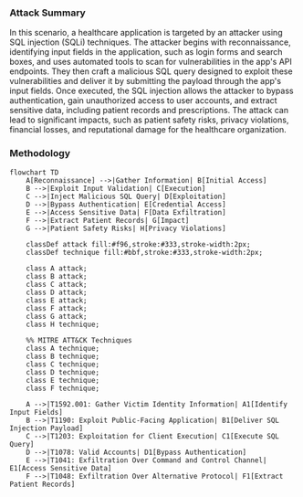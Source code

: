### Attack Summary

In this scenario, a healthcare application is targeted by an attacker using SQL injection (SQLi) techniques. The attacker begins with reconnaissance, identifying input fields in the application, such as login forms and search boxes, and uses automated tools to scan for vulnerabilities in the app's API endpoints. They then craft a malicious SQL query designed to exploit these vulnerabilities and deliver it by submitting the payload through the app's input fields. Once executed, the SQL injection allows the attacker to bypass authentication, gain unauthorized access to user accounts, and extract sensitive data, including patient records and prescriptions. The attack can lead to significant impacts, such as patient safety risks, privacy violations, financial losses, and reputational damage for the healthcare organization.

### Methodology

```mermaid
flowchart TD
    A[Reconnaissance] -->|Gather Information| B[Initial Access]
    B -->|Exploit Input Validation| C[Execution]
    C -->|Inject Malicious SQL Query| D[Exploitation]
    D -->|Bypass Authentication| E[Credential Access]
    E -->|Access Sensitive Data| F[Data Exfiltration]
    F -->|Extract Patient Records| G[Impact]
    G -->|Patient Safety Risks| H[Privacy Violations]

    classDef attack fill:#f96,stroke:#333,stroke-width:2px;
    classDef technique fill:#bbf,stroke:#333,stroke-width:2px;

    class A attack;
    class B attack;
    class C attack;
    class D attack;
    class E attack;
    class F attack;
    class G attack;
    class H technique;

    %% MITRE ATT&CK Techniques
    class A technique;
    class B technique;
    class C technique;
    class D technique;
    class E technique;
    class F technique;

    A -->|T1592.001: Gather Victim Identity Information| A1[Identify Input Fields]
    B -->|T1190: Exploit Public-Facing Application| B1[Deliver SQL Injection Payload]
    C -->|T1203: Exploitation for Client Execution| C1[Execute SQL Query]
    D -->|T1078: Valid Accounts| D1[Bypass Authentication]
    E -->|T1041: Exfiltration Over Command and Control Channel| E1[Access Sensitive Data]
    F -->|T1048: Exfiltration Over Alternative Protocol| F1[Extract Patient Records]
